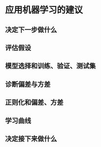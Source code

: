 # 应用机器学习的建议


## 决定下一步做什么


## 评估假设


## 模型选择和训练、验证、测试集


## 诊断偏差与方差


## 正则化和偏差、方差

## 学习曲线

## 决定接下来做什么


